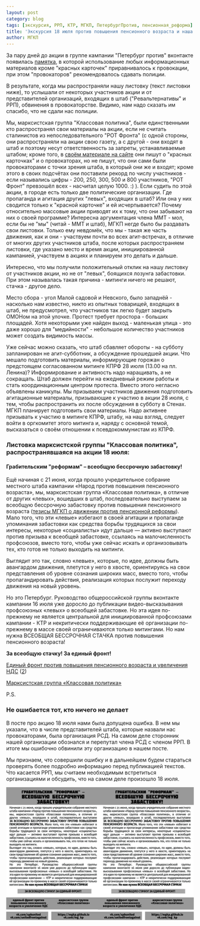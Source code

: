 ```yaml
---
layout: post
category: blog
tags: [экскурсия, РРП, КТР, МГКП, ПетербургПротив, пенсионная_реформа]
title: 'Экскурсия 18 июля против повышения пенсионного возраста и наша листовка'
author: МГКП
---
```


За пару дней до акции в группе кампании "Петербург против" вконтакте появилась [памятка](https://mgkp.github.io/blog/2018/07/19/memo), в которой использование любых информационных материалов кроме "красных карточек" приравнивалось к провокации, при этом "провокаторов" рекомендовалось сдавать полиции.

В результате, когда мы распространяли нашу листовку (текст листовки ниже), то услышали от некоторых участников акции и от представителей организаций, входящих в штаб ("Ревальтернативы" и РРП), обвинения в провокаторстве. Видимо, нам надо сказать им спасибо, что не сдали нас полиции.

Мы, марксистская группа "Классовая политика", были единственными кто распространял свои материалы на акции, если не считать сталинистов из непоследовательного "РОТ Фронта" (с одной стороны, они распространяли на акции свою газету, а с другой - они входят в штаб и поэтому несут ответственность за запреты, устанавливаемые штабом; кроме того, в [своём материале на сайте](http://www.rotfront.su/v-pitere-pokazali-krasnuyu-kartochku-p/) они пишут о "красных карточках" и о провокаторах, но не пишут, что они сами были провокаторами с точки зрения штаба, в который они же и входят; кроме этого в своих подсчётах они поставили рекорд по числу участников - если назывались цифры - 200, 250, 300, 500 и 800 участников, "РОТ Фронт" превзошёл всех - насчитал целую 1000. :) ). Если судить по этой акции, в городе есть только две политические организации. Где пропаганда и агитация других "левых", входящих в штаб? Или она у них сводится только к "красной карточке" и ей исчерпывается? Почему относительно массовые акции приводят их к тому, что они забывают на них о своей программе? Интересна аргументация члена ММТ - мол, если бы не "мы" (читай - ММТ и штаб), МГКП негде было бы раздавать свои листовки. Только ему невдомёк, что мы - такая же часть движения, как и они - участвуем почти во всех агит-встречах, в отличие от многих других участников штаба, после которых распространяем листовки, где указано место и время акции, инициированной кампанией, участвуем в акциях и планируем это делать и дальше.

Интересно, что мы получили положительный отклик на нашу листовку от участников акции, но не от "левых", боящихся лозунга забастовки. При этом называлась такая причина - митинги ничего не решают, стачка - другое дело.

Место сбора - угол Малой садовой и Невского, было западнёй - насколько нам известно, никто из опытных товарищей, входящих в штаб, не предусмотрел, что участников так легко будет закрыть ОМОНом на этой улочке. Протест требует простора - больших площадей. Хотя некоторыми уже найден выход - маленькая улица - это даже хорошо для "медийности" - небольшое количество участников может создать видимость массы.

Уже сейчас можно сказать, что штаб сбавляет обороты - на субботу запланирован не агит-субботник, а обсуждение прошедшей акции. Что мешало подготовить материалы, информирующие горожан о предстоящем согласованном митинге КПРФ 28 июля (13.00 на пл. Ленина)? Информирование и активность надо наращивать, а не сокращать. Штаб должен перейти на ежедневный режим работы и стать координационным центром протеста. Вместо этого негласно объявлены каникулы. Мы призываем участников движения подготовить агитационные материалы, призывающие к участию в акции 28 июля, с тем, чтобы распространить их после обсуждения в субботу в Стенах. МГКП планирует подготовить свои материалы. Надо активнее призывать к участию в митинге КПРФ, штабу, на наш взгляд, следует войти в оргкомитет этого митинга и, наряду с основной темой, высказаться о своём отношении к псевдокоммунистам из КПРФ.

### Листовка марксистской группы "Классовая политика", распространявшаяся на акции 18 июля:

#### Грабительским "реформам" – всеобщую бессрочную забастовку!

Ещё начиная с 21 июня, когда прошло учредительное собрание местного штаба кампании «Народ против повышения пенсионного возраста», мы, марксистская группа «Классовая политика», в отличие от других «левых», вошедших в штаб, последовательно выступаем за всеобщую бессрочную забастовку против повышения пенсионного возраста ([тезисы МГКП о движении против пенсионной реформы](https://mgkp.github.io/blog/2018/06/21/thesis)). Мало того, что эти «левые» избегают в своей агитации и пропаганде упоминания забастовки как средства борьбы трудящихся за свои интересы, некоторые «социалисты» идут дальше — активно выступают против призыва к всеобщей забастовке, ссылаясь на малочисленность профсоюзов, вместо того, чтобы уже сейчас искать и организовывать тех, кто готов не только выходить на митинги.

Выглядит это так, словно «левые», которые, по идее, должны быть авангардом движения, плетутся у него в хвосте, ориентируясь на свои представления об уровне сознания широких масс, вместо того, чтобы пропагандировать действия, реализация которых послужит переходу движения на новый уровень.

Но это Петербург. Руководство общероссийской группы вконтакте кампании 16 июля уже доросло до публикации видео-высказывания профсоюзных «левых» о всеобщей забастовке. Но эта идея по-прежнему не является центральной для инициированной профсоюзами кампании - КТР и некритически поддерживающие её организации по-прежнему в массе своей ограничиваются только митингами. Но нам нужна ВСЕОБЩАЯ БЕССРОЧНАЯ СТАЧКА против повышения пенсионного возраста!

**За всеобщую стачку! За единый фронт!**

[Единый фронт против повышения пенсионного возраста и увеличения НДС](vk.com/spbunited)
([2](vk.com/unitedfrontagainst))

[Марксистская группа «Классовая политика»](https://mgkp.github.io)

P.S.

### Не ошибается тот, кто ничего не делает

В посте про акцию 18 июля нами была допущена ошибка. В нем мы указали, что в числе представителей штаба, которые назвали нас провокаторами, была организация РСД. На самом деле сторонник нашей организации обознался и перепутал члена РСД с членом РРП. В итоге мы ошибочно обвинили эту организацию в нашем посте.

Мы признаем, что совершили ошибку и в дальнейшем будем стараться проверять более подробно информацию перед публикацией текстов. Что касается РРП, мы считаем необходимым встретиться организациями и обсудить, что на самом деле произошло 18 июля.

![изображение: Листовка марксистской группы "Классовая политика", распространявшаяся на акции 18 июля](/images/leaflet20180718.jpg)